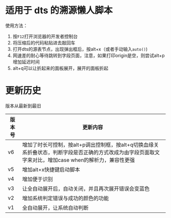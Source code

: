 # 适用于 dts 的溯源懒人脚本

使用方法：

1. 按`F12`打开浏览器的开发者控制台
2. 将压缩后的代码粘贴进去敲回车
3. 打开dts的源表节点，出现弹出框后，按alt+x（或者手动输入`auto()`)
4. 网速差的耐心等待跳转到字段页面，注意，如果打印origin是空，则尝试alt+p增加延迟时间
5. alt+q可以让折起来的面板展开，展开的面板折起




# 更新历史

版本从最新到最旧

| 版本号 | 更新内容                                           |
| ------ | -------------------------------------------------- |
| v6     | 增加了时长可控制，按alt+p调出控制框，按alt+q切换血缘关系折叠状态，判断字段是否正确的方式改成为由字段页面取文字来对比，增加case when的解析力，兼容性更强 |
| v5     | 增加alt+x快捷键启动脚本                            |
| v4     | 增加便于识别                                       |
| v3     | 让全自动展开后，自动关闭，并且再次展开错误会变蓝色 |
| v2     | 增加系统判定错误与成功的颜色的功能                 |
| v1     | 全自动展开，让系统自动判断                         |

